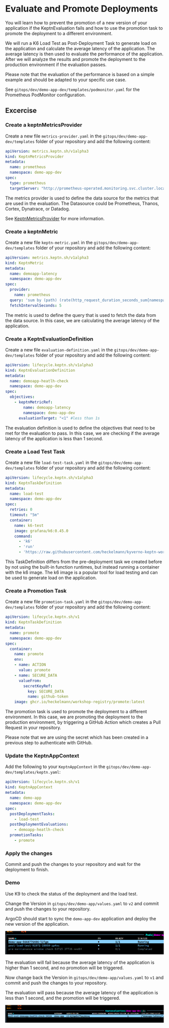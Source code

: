 # Evaluate and Promote Deployments

You will learn how to prevent the promotion of a new version of your application if the KeptnEvaluation fails and how to use the promotion task to promote the deployment to a different environment.

We will run a K6 Load Test as Post-Deployment Task to generate load on the application and calculate the average latency of the application. The average latency is then used to evaluate the performance of the application. After we will analyze the results and promote the deployment to the production environment if the evaluation passes.

Please note that the evaluation of the performance is based on a simple example and should be adapted to your specific use case.

See `gitops/dev/demo-app-dev/templates/podmonitor.yaml` for the Prometheus PodMonitor configuration.

## Excercise

### Create a keptnMetricsProvider

Create a new file `metrics-provider.yaml` in the `gitops/dev/demo-app-dev/templates` folder of your repository and add the following content:

```yaml
apiVersion: metrics.keptn.sh/v1alpha3
kind: KeptnMetricsProvider
metadata:
  name: prometheus
  namespace: demo-app-dev
spec:
  type: prometheus
  targetServer: "http://prometheus-operated.monitoring.svc.cluster.local:9090"
```

The metrics provider is used to define the data source for the metrics that are used in the evaluation. The Datasource could be Prometheus, Thanos, Cortex, Dynatrace, or Datadog.

See [KeptnMetricsProvider](https://keptn.sh/stable/docs/reference/crd-reference/metric/) for more information.

### Create a keptnMetric

Create a new file `keptn-metric.yaml` in the `gitops/dev/demo-app-dev/templates` folder of your repository and add the following content:

```yaml
apiVersion: metrics.keptn.sh/v1alpha3
kind: KeptnMetric
metadata:
  name: demoapp-latency
  namespace: demo-app-dev
spec:
  provider:
    name: prometheus
  query: 'sum by (path) (rate(http_request_duration_seconds_sum{namespace="demo-app-dev", path="/"}[2m]) / rate(http_request_duration_seconds_count{namespace="demo-app-dev", path="/"}[2m]))'
  fetchIntervalSeconds: 5
```

The metric is used to define the query that is used to fetch the data from the data source. In this case, we are calculating the average latency of the application.

### Create a KeptnEvaluationDefinition

Create a new file `evaluation-definition.yaml` in the `gitops/dev/demo-app-dev/templates` folder of your repository and add the following content:

```yaml
apiVersion: lifecycle.keptn.sh/v1alpha3
kind: KeptnEvaluationDefinition
metadata:
  name: demoapp-heatlh-check
  namespace: demo-app-dev
spec:
  objectives:
    - keptnMetricRef:
        name: demoapp-latency
        namespace: demo-app-dev
      evaluationTarget: "<1" #less than 1s
```

The evaluation definition is used to define the objectives that need to be met for the evaluation to pass. In this case, we are checking if the average latency of the application is less than 1 second.

### Create a Load Test Task

Create a new file `load-test-task.yaml` in the `gitops/dev/demo-app-dev/templates` folder of your repository and add the following content:

```yaml
apiVersion: lifecycle.keptn.sh/v1alpha3
kind: KeptnTaskDefinition
metadata:
  name: load-test
  namespace: demo-app-dev
spec:
  retries: 0
  timeout: "5m"
  container:
    name: k6-test
    image: grafana/k6:0.45.0
    command:
      - 'k6'
      - 'run'
      - 'https://raw.githubusercontent.com/heckelmann/kyverno-keptn-workshop/main/functions/load-dev.js'
```

This TaskDefinition differs from the pre-deployment task we created before by not using the built-in function runtimes, but instead running a container with the k6 image. The k6 image is a popular tool for load testing and can be used to generate load on the application.

### Create a Promotion Task

Create a new file `promotion-task.yaml` in the `gitops/dev/demo-app-dev/templates` folder of your repository and add the following content:

```yaml
apiVersion: lifecycle.keptn.sh/v1
kind: KeptnTaskDefinition
metadata:
  name: promote
  namespace: demo-app-dev
spec:
  container:
    name: promote
    env:
    - name: ACTION
      value: promote
    - name: SECURE_DATA
      valueFrom:
        secretKeyRef:
          key: SECURE_DATA
          name: github-token
    image: ghcr.io/heckelmann/workshop-registry/promote:latest
```

The promotion task is used to promote the deployment to a different environment. In this case, we are promoting the deployment to the production environment, by triggering a GitHub Action which creates a Pull Request in your repository.

Please note that we are using the secret which has been created in a previous step to authenticate with GitHub.


### Update the KeptnAppContext

Add the following to your `KeptnAppContext` in the `gitops/dev/demo-app-dev/templates/keptn.yaml`:

```yaml
apiVersion: lifecycle.keptn.sh/v1
kind: KeptnAppContext
metadata:
  name: demo-app
  namespace: demo-app-dev
spec:
  postDeploymentTasks:
    - load-test
  postDeploymentEvaluations:
    - demoapp-heatlh-check
  promotionTasks:
    - promote
```


### Apply the changes

Commit and push the changes to your repository and wait for the deployment to finish.

### Demo

Use K9 to check the status of the deployment and the load test.

Change the Version in `gitops/dev/demo-app/values.yaml` to `v2` and commit and push the changes to your repository.	

ArgoCD should start to sync the `demo-app-dev` application and deploy the new version of the application.

![Task Execution](assets/05-task-execution.png)

The evaluation will fail because the average latency of the application is higher than 1 second, and no promotion will be triggered.

Now change back the Version in `gitops/dev/demo-app/values.yaml` to `v1` and commit and push the changes to your repository.

The evaluation will pass because the average latency of the application is less than 1 second, and the promotion will be triggered.

![Task Execution](assets/05-evaluation-status.png)


